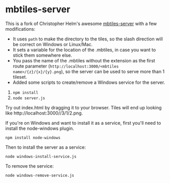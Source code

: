 mbtiles-server
==============

This is a fork of Christopher Helm's awesome [mbtiles-server](https://github.com/chelm/mbtiles-server) with a few modifications:

* It uses `path` to make the directory to the tiles, so the slash direction will be correct on Windows or Linux/Mac.
* It sets a variable for the location of the .mbtiles, in case you want to stick them somewhere else.
* You pass the name of the .mbtiles without the extension as the first route parameter (`http://localhost:3000/<mbtiles name>/{z}/{x}/{y}.png`), so the server can be used to serve more than 1 tileset.
* Added some scripts to create/remove a Windows service for the server.

1. `npm install`
2. `node server.js`

Try out index.html by dragging it to your browser. Tiles will end up looking like http://localhost:3000/<mbtiles-name>/3/1/2.png.

If you're on Windows and want to install it as a service, first you'll need to install the node-windows plugin.

`npm install node-windows`

Then to install the server as a service:

`node windows-install-service.js`

To remove the service:

`node windows-remove-service.js`
